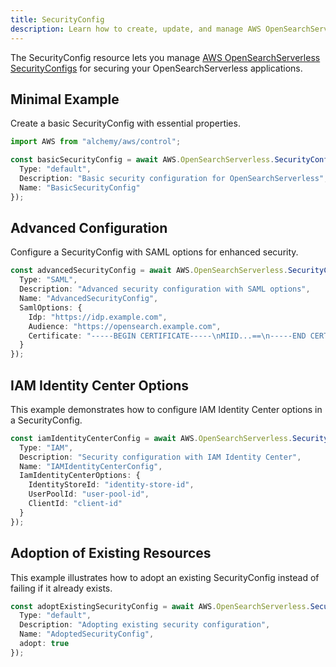 ```yaml
---
title: SecurityConfig
description: Learn how to create, update, and manage AWS OpenSearchServerless SecurityConfigs using Alchemy Cloud Control.
---
```


The SecurityConfig resource lets you manage [AWS OpenSearchServerless SecurityConfigs](https://docs.aws.amazon.com/opensearchserverless/latest/userguide/) for securing your OpenSearchServerless applications.

## Minimal Example

Create a basic SecurityConfig with essential properties.

```ts
import AWS from "alchemy/aws/control";

const basicSecurityConfig = await AWS.OpenSearchServerless.SecurityConfig("basicSecurityConfig", {
  Type: "default",
  Description: "Basic security configuration for OpenSearchServerless",
  Name: "BasicSecurityConfig"
});
```

## Advanced Configuration

Configure a SecurityConfig with SAML options for enhanced security.

```ts
const advancedSecurityConfig = await AWS.OpenSearchServerless.SecurityConfig("advancedSecurityConfig", {
  Type: "SAML",
  Description: "Advanced security configuration with SAML options",
  Name: "AdvancedSecurityConfig",
  SamlOptions: {
    Idp: "https://idp.example.com",
    Audience: "https://opensearch.example.com",
    Certificate: "-----BEGIN CERTIFICATE-----\nMIID...==\n-----END CERTIFICATE-----"
  }
});
```

## IAM Identity Center Options

This example demonstrates how to configure IAM Identity Center options in a SecurityConfig.

```ts
const iamIdentityCenterConfig = await AWS.OpenSearchServerless.SecurityConfig("iamIdentityCenterConfig", {
  Type: "IAM",
  Description: "Security configuration with IAM Identity Center",
  Name: "IAMIdentityCenterConfig",
  IamIdentityCenterOptions: {
    IdentityStoreId: "identity-store-id",
    UserPoolId: "user-pool-id",
    ClientId: "client-id"
  }
});
```

## Adoption of Existing Resources

This example illustrates how to adopt an existing SecurityConfig instead of failing if it already exists.

```ts
const adoptExistingSecurityConfig = await AWS.OpenSearchServerless.SecurityConfig("adoptExistingSecurityConfig", {
  Type: "default",
  Description: "Adopting existing security configuration",
  Name: "AdoptedSecurityConfig",
  adopt: true
});
```